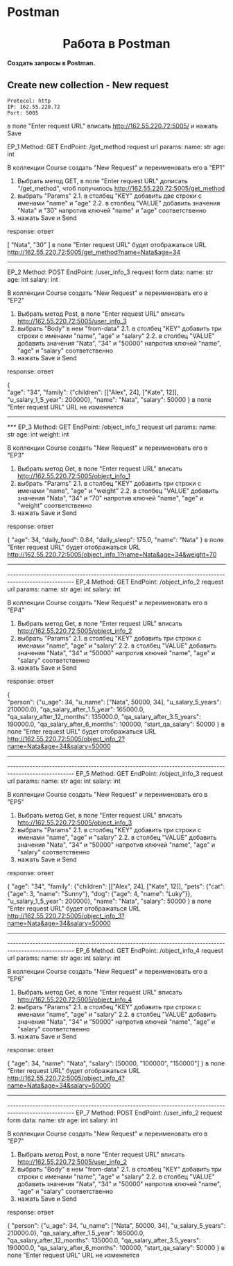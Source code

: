 ﻿# Postman

<h1 align="center">Работа в Postman</h1>

**Создать запросы в Postman.**

<h2>Create new collection - New request</h2>

    Protocol: http
    IP: 162.55.220.72
    Port: 5005

в поле "Enter request URL" вписать http://162.55.220.72:5005/ и нажать Save

EP_1
Method: GET
EndPoint: /get_method
request url params:
name: str
age: int

В коллекции Course создать "New Request" и переименовать его в "EP1"
1. Выбрать метод GET, в поле "Enter request URL" дописать "/get_method", чтоб получилось http://162.55.220.72:5005/get_method
2. выбрать "Params"
2.1. в столбец "KEY" добавить две строки с именами "name" и "age"
2.2. в столбец "VALUE" добавить значения "Nata" и "30" напротив ключей "name" и "age" соответственно
3. нажать Save и Send

response:
ответ

[
    "Nata",
    "30"
]
в поле "Enter request URL" будет отображаться URL http://162.55.220.72:5005/get_method?name=Nata&age=34
<hr>
EP_2
Method: POST
EndPoint: /user_info_3
request form data:
name: str
age: int
salary: int

В коллекции Course создать "New Request" и переименовать его в "EP2"
1. Выбрать метод Post, в поле "Enter request URL" вписать http://162.55.220.72:5005/user_info_3
2. выбрать "Body" в нем "from-data"
2.1. в столбец "KEY" добавить три строки с именами "name", "age" и "salary"
2.2. в столбец "VALUE" добавить значения "Nata", "34" и "50000" напротив ключей "name", "age" и "salary" соответственно
3. нажать Save и Send

response:
ответ

{   
    "age": "34",
    "family": {"children": [["Alex", 24], ["Kate", 12]],
               "u_salary_1_5_year": 200000},
    "name": "Nata",
    "salary": 50000
}
в поле "Enter request URL" URL не изменяется
<hr>***</hr>
EP_3
Method: GET EndPoint: /object_info_1 request url params: name: str age: int weight: int

В коллекции Course создать "New Request" и переименовать его в "EP3"
1. Выбрать метод Get, в поле "Enter request URL" вписать http://162.55.220.72:5005/object_info_1
2. выбрать "Params"
2.1. в столбец "KEY" добавить три строки с именами "name", "age" и "weight"
2.2. в столбец "VALUE" добавить значения "Nata", "34" и "70" напротив ключей "name", "age" и "weight" соответственно
3. нажать Save и Send

response:
ответ

{
    "age": 34,
    "daily_food": 0.84,
    "daily_sleep": 175.0,
    "name": "Nata"
}
в поле "Enter request URL" будет отображаться URL http://162.55.220.72:5005/object_info_1?name=Nata&age=34&weight=70
<hr>------------------------------------------------------------------------------------------------------</hr>
EP_4
Method: GET
EndPoint: /object_info_2
request url params:
name: str
age: int
salary: int

В коллекции Course создать "New Request" и переименовать его в "EP4"
1. Выбрать метод Get, в поле "Enter request URL" вписать http://162.55.220.72:5005/object_info_2
2. выбрать "Params"
2.1. в столбец "KEY" добавить три строки с именами "name", "age" и "salary"
2.2. в столбец "VALUE" добавить значения "Nata", "34" и "50000" напротив ключей "name", "age" и "salary" соответственно
3. нажать Save и Send

response: ответ

{   
    "person": {"u_age": 34,
               "u_name": ["Nata", 50000, 34],
               "u_salary_5_years": 210000.0},
    "qa_salary_after_1.5_year": 165000.0,
    "qa_salary_after_12_months": 135000.0,
    "qa_salary_after_3.5_years": 190000.0,
    "qa_salary_after_6_months": 100000,
    "start_qa_salary": 50000
}
в поле "Enter request URL" будет отображаться URL http://162.55.220.72:5005/object_info_2?name=Nata&age=34&salary=50000
<hr>------------------------------------------------------------------------------------------------------</hr>
EP_5
Method: GET
EndPoint: /object_info_3
request url params:
name: str
age: int
salary: int

В коллекции Course создать "New Request" и переименовать его в "EP5"
1. Выбрать метод Get, в поле "Enter request URL" вписать http://162.55.220.72:5005/object_info_3
2. выбрать "Params"
2.1. в столбец "KEY" добавить три строки с именами "name", "age" и "salary"
2.2. в столбец "VALUE" добавить значения "Nata", "34" и "50000" напротив ключей "name", "age" и "salary" соответственно
3. нажать Save и Send

response:
ответ

{
    "age": "34",
    "family": {"children": [["Alex", 24], ["Kate", 12]],
               "pets": {"cat": {"age": 3, "name": "Sunny"},
                        "dog": {"age": 4, "name": "Luky"}},
               "u_salary_1_5_year": 200000},
    "name": "Nata",
    "salary": 50000
}
в поле "Enter request URL" будет отображаться URL http://162.55.220.72:5005/object_info_3?name=Nata&age=34&salary=50000
<hr>------------------------------------------------------------------------------------------------------</hr>
EP_6
Method: GET
EndPoint: /object_info_4
request url params:
name: str
age: int
salary: int

В коллекции Course создать "New Request" и переименовать его в "EP6"
1. Выбрать метод Get, в поле "Enter request URL" вписать http://162.55.220.72:5005/object_info_4
2. выбрать "Params"
2.1. в столбец "KEY" добавить три строки с именами "name", "age" и "salary"
2.2. в столбец "VALUE" добавить значения "Nata", "34" и "50000" напротив ключей "name", "age" и "salary" соответственно
3. нажать Save и Send

response:
ответ

{
    "age": 34,
    "name": "Nata",
    "salary": [50000, "100000", "150000"]
}
в поле "Enter request URL" будет отображаться URL http://162.55.220.72:5005/object_info_4?name=Nata&age=34&salary=50000
<hr>------------------------------------------------------------------------------------------------------</hr>
EP_7
Method: POST
EndPoint: /user_info_2
request form data:
name: str
age: int
salary: int

В коллекции Course создать "New Request" и переименовать его в "EP7"
1. Выбрать метод Post, в поле "Enter request URL" вписать http://162.55.220.72:5005/user_info_2
2. выбрать "Body" в нем "from-data"
2.1. в столбец "KEY" добавить три строки с именами "name", "age" и "salary"
2.2. в столбец "VALUE" добавить значения "Nata", "34" и "50000" напротив ключей "name", "age" и "salary" соответственно
3. нажать Save и Send

response:
ответ

{
    "person": {"u_age": 34,
               "u_name": ["Nata", 50000, 34],
               "u_salary_5_years": 210000.0},
    "qa_salary_after_1.5_year": 165000.0,
    "qa_salary_after_12_months": 135000.0,
    "qa_salary_after_3.5_years": 190000.0,
    "qa_salary_after_6_months": 100000,
    "start_qa_salary": 50000
}
в поле "Enter request URL" URL не изменяется
